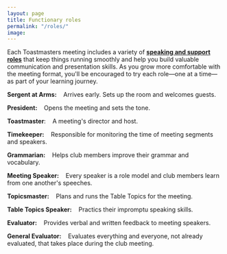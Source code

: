 ```yaml
---
layout: page
title: Functionary roles
permalink: "/roles/"
image: 
---
```


Each Toastmasters meeting includes a variety of [**speaking and support roles**](https://www.toastmasters.org/membership/club-meeting-roles/) that keep things running smoothly and help you build valuable communication and presentation skills.
As you grow more comfortable with the meeting format, you'll be encouraged to try each role—one at a time—as part of your learning journey.




**Sergent at Arms:**&nbsp;&nbsp;&nbsp; Arrives early. Sets up the room and welcomes guests.

**President:**&nbsp;&nbsp;&nbsp; Opens the meeting and sets the tone.

**Toastmaster**:&nbsp;&nbsp;&nbsp; A meeting's director and host. 

**Timekeeper:**&nbsp;&nbsp;&nbsp; Responsible for monitoring the time of meeting segments and speakers.

**Grammarian:**&nbsp;&nbsp;&nbsp; Helps club members improve their grammar and vocabulary. 

**Meeting Speaker:**&nbsp;&nbsp;&nbsp;  Every speaker is a role model and club members learn from one another's speeches.

**Topicsmaster:**&nbsp;&nbsp;&nbsp; Plans and runs the Table Topics for the meeting.

**Table Topics Speaker:**&nbsp;&nbsp;&nbsp; Practics their impromptu speaking skills.

**Evaluator:**&nbsp;&nbsp;&nbsp; Provides verbal and written feedback to meeting speakers.

**General Evaluator:**&nbsp;&nbsp;&nbsp; Evaluates everything and everyone, not already evaluated, that takes place during the club meeting.

